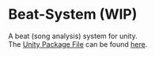 # Beat-System (WIP)
A beat (song analysis) system for unity.\
The [Unity Package File](https://docs.unity3d.com/Manual/AssetPackagesImport.html) can be found [here](Exported%20Package/Package.unitypackage).

